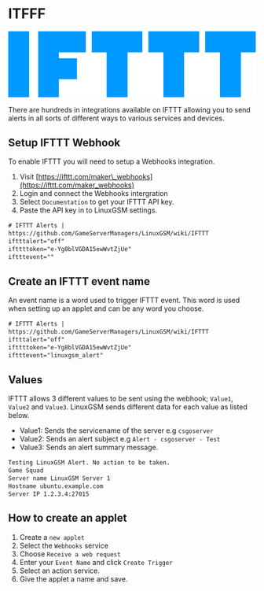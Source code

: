 # ITFFF

![](../.gitbook/assets/ifttt_logo-1.png)

There are hundreds in integrations available on IFTTT allowing you to send alerts in all sorts of different ways to various services and devices.

## Setup IFTTT Webhook

To enable IFTTT you will need to setup a Webhooks integration.

1. Visit [https://ifttt.com/maker\_webhooks](https://ifttt.com/maker_webhooks)
2. Login and connect the Webhooks intergration
3. Select `Documentation` to get your IFTTT API key.
4. Paste the API key in to LinuxGSM settings.

```text
# IFTTT Alerts | https://github.com/GameServerManagers/LinuxGSM/wiki/IFTTT
iftttalert="off"
ifttttoken="e-Yg8blVGDA15ewWvtZjUe"
iftttevent=""
```

## Create an IFTTT event name

An event name is a word used to trigger IFTTT event. This word is used when setting up an applet and can be any word you choose.

```text
# IFTTT Alerts | https://github.com/GameServerManagers/LinuxGSM/wiki/IFTTT
iftttalert="off"
ifttttoken="e-Yg8blVGDA15ewWvtZjUe"
iftttevent="linuxgsm_alert"
```

## Values

IFTTT allows 3 different values to be sent using the webhook; `Value1`, `Value2` and `Value3`. LinuxGSM sends different data for each value as listed below.

* Value1: Sends the servicename of the server e.g `csgoserver`
* Value2: Sends an alert subject e.g `Alert - csgoserver - Test`
* Value3: Sends an alert summary message.

```text
Testing LinuxGSM Alert. No action to be taken.
Game Squad
Server name LinuxGSM Server 1
Hostname ubuntu.example.com
Server IP 1.2.3.4:27015
```

## How to create an applet

1. Create a `new applet`
2. Select the `Webhooks` service
3. Choose `Receive a web request`
4. Enter your `Event Name` and click `Create Trigger`
5. Select an action service.
6. Give the applet a name and save.

